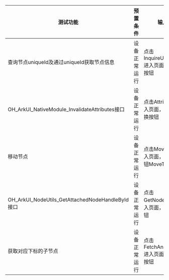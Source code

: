 | 测试功能                              | 预置条件     | 输入                        | 预期输出                                | 测试结果 |
|-----------------------------------| ------------ |---------------------------|-------------------------------------|------|
| 查询节点uniqueId及通过uniqueId获取节点信息 | 设备正常运行 | 点击InquireUniqueId进入页面，点击按钮 | 打印日志GetNodeHandleByUniqueId success | Pass |
| OH_ArkUI_NativeModule_InvalidateAttributes接口 | 设备正常运行 | 点击Attribute进入页面，点击切换按钮    | 切换图片正常展示                            | Pass |
| 移动节点                  | 设备正常运行 |  点击MoveTo进入页面，点击按钮MoveTo | Stack节点会移动到目标位置     | Pass     |
| OH_ArkUI_NodeUtils_GetAttachedNodeHandleById接口        | 设备正常运行 |   点击GetNodeById进入页面，点击按钮     | 打印节点获取成功信息                              | Pass |
| 获取对应下标的子节点        | 设备正常运行 |   点击FetchAndLoad进入页面，点击按钮     | 日志打印对应错误码                               | Pass |